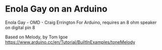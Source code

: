 # Enola Gay on an Arduino

Enola Gay - OMD - Craig Errington
For Arduino, requires an 8 ohm speaker on digital pin 8
  
Based on Melody, by Tom Igoe
https://www.arduino.cc/en/Tutorial/BuiltInExamples/toneMelody

